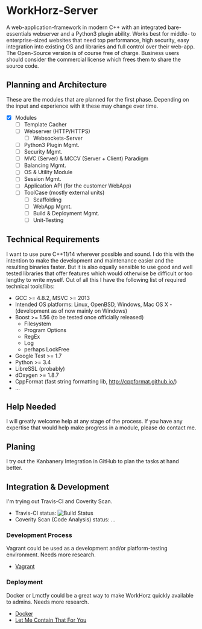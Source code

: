 # WorkHorz-Server

A web-application-framework in modern C++ with an integrated bare-essentials webserver and a Python3 plugin ability. Works best for middle- to enterprise-sized websites that need top performance, high security, easy integration into existing OS and libraries and full control over their web-app. The Open-Source version is of course free of charge. Business users should consider the commercial license which frees them to share the source code.

## Planning and Architecture
These are the modules that are planned for the first phase. Depending on the input and experience with it these may change over time.
- [x] Modules
  - [ ] Template Cacher
  - [ ] Webserver (HTTP/HTTPS)
    - [ ] Websockets-Server
  - [ ] Python3 Plugin Mgmt.
  - [ ] Security Mgmt.
  - [ ] MVC (Server) & MCCV (Server + Client) Paradigm
  - [ ] Balancing Mgmt.
  - [ ] OS & Utility Module
  - [ ] Session Mgmt.
  - [ ] Application API (for the customer WebApp)
  - [ ] ToolCase (mostly external units)
    - [ ] Scaffolding
    - [ ] WebApp Mgmt.
    - [ ] Build & Deployment Mgmt.
    - [ ] Unit-Testing

## Technical Requirements
I want to use pure C++11/14 wherever possible and sound. I do this with the intention to make the development and maintenance easier and the resulting binaries faster. But it is also equally sensible to use good and well tested libraries that offer features which would otherwise be difficult or too lengthy to write myself. Out of all this I have the following list of required technical tools/libs:
* GCC >= 4.8.2, MSVC >= 2013
* Intended OS platforms: Linux, OpenBSD, Windows, Mac OS X - (development as of now mainly on Windows)
* Boost >= 1.56 (to be tested once officially released)
  * Filesystem
  * Program Options
  * RegEx
  * Log
  * perhaps LockFree
* Google Test >= 1.7
* Python >= 3.4
* LibreSSL (probably)
* dOxygen >= 1.8.7
* CppFormat (fast string formatting lib, http://cppformat.github.io/)
* ...

## Help Needed
I will greatly welcome help at any stage of the process. If you have any expertise that would help make progress in a module, please do contact me.

## Planing
I try out the Kanbanery Integration in GitHub to plan the tasks at hand better.

## Integration & Development
I'm trying out Travis-CI and Coverity Scan.
* Travis-CI status: ![Build Status](https://travis-ci.org/RedSilkSoftware/workhorz-server.svg?branch=master) 
* Coverity Scan (Code Analysis) status: ...

### Development Process
Vagrant could be used as a development and/or platform-testing environment. Needs more research. 
* [Vagrant](http://docs.vagrantup.com/)

### Deployment
Docker or Lmctfy could be a great way to make WorkHorz quickly available to admins. Needs more research. 
* [Docker](https://www.docker.io/)
* [Let Me Contain That For You](https://github.com/google/lmctfy)
